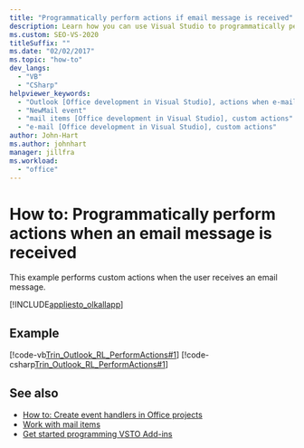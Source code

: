 ```yaml
---
title: "Programmatically perform actions if email message is received"
description: Learn how you can use Visual Studio to programmatically perform custom actions if an email is received in Microsoft Outlook.
ms.custom: SEO-VS-2020
titleSuffix: ""
ms.date: "02/02/2017"
ms.topic: "how-to"
dev_langs:
  - "VB"
  - "CSharp"
helpviewer_keywords:
  - "Outlook [Office development in Visual Studio], actions when e-mail is received"
  - "NewMail event"
  - "mail items [Office development in Visual Studio], custom actions"
  - "e-mail [Office development in Visual Studio], custom actions"
author: John-Hart
ms.author: johnhart
manager: jillfra
ms.workload:
  - "office"
---
```

# How to: Programmatically perform actions when an email message is received
  This example performs custom actions when the user receives an email message.

 [!INCLUDE[appliesto_olkallapp](../vsto/includes/appliesto-olkallapp-md.md)]

## Example
 [!code-vb[Trin_Outlook_RL_PerformActions#1](../vsto/codesnippet/VisualBasic/Trin_Outlook_RL_PerformActions/thisaddin.vb#1)]
 [!code-csharp[Trin_Outlook_RL_PerformActions#1](../vsto/codesnippet/CSharp/Trin_Outlook_RL_PerformActions/thisaddin.cs#1)]

## See also
- [How to: Create event handlers in Office projects](../vsto/how-to-create-event-handlers-in-office-projects.md)
- [Work with mail items](../vsto/working-with-mail-items.md)
- [Get started programming VSTO Add-ins](../vsto/getting-started-programming-vsto-add-ins.md)

